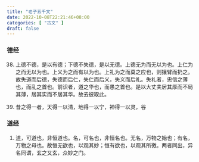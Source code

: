 ```yaml
---
title: "老子五千文"
date: 2022-10-08T22:21:46+08:00
categories: [ "古文" ]
draft: false
---
```


### 德经

38. 上德不德，是以有德；下德不失德，是以无德。上德无为而无以为也。上仁为之而无以为也。上义为之而有以为也。上礼为之而莫之应也，则攘臂而扔之。故失道而后德，失德而后仁，失仁而后义，失义而后礼。失礼者，忠信之薄也，而乱之首也。前识者，道之华也，而愚之首也。是以大丈夫居其厚而不局其薄，居其实而不居其华。故去彼取此。

39. 昔之得一者，天得一以清，地得一以宁，神得一以灵，谷

### 道经

1. 道，可道也，非恒道也。名，可名也，非恒名也。无名，万物之始也；有名，万物之母也。故恒无欲也，以观其妙；恒有欲也，以观其所徼。两者同出，异名同谓，玄之又玄，众妙之门。
